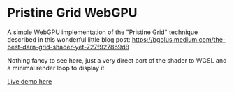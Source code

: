 # Pristine Grid WebGPU

A simple WebGPU implementation of the "Pristine Grid" technique described in this wonderful little blog post: https://bgolus.medium.com/the-best-darn-grid-shader-yet-727f9278b9d8

Nothing fancy to see here, just a very direct port of the shader to WGSL and a minimal render loop to display it.

[Live demo here](https://toji.github.io/pristine-grid-webgpu/)